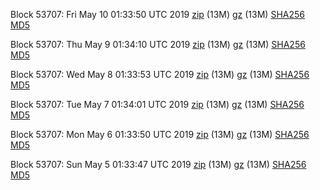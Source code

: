 Block 53707: Fri May 10 01:33:50 UTC 2019 [zip](https://files.01coin.io/testnet/2019-05-10/bootstrap.dat.zip) (13M) [gz](https://files.01coin.io/testnet/2019-05-10/bootstrap.dat.tar.gz) (13M) [SHA256](https://files.01coin.io/testnet/2019-05-10/sha256.txt) [MD5](https://files.01coin.io/testnet/2019-05-10/md5.txt)

Block 53707: Thu May  9 01:34:10 UTC 2019 [zip](https://files.01coin.io/testnet/2019-05-09/bootstrap.dat.zip) (13M) [gz](https://files.01coin.io/testnet/2019-05-09/bootstrap.dat.tar.gz) (13M) [SHA256](https://files.01coin.io/testnet/2019-05-09/sha256.txt) [MD5](https://files.01coin.io/testnet/2019-05-09/md5.txt)

Block 53707: Wed May  8 01:33:53 UTC 2019 [zip](https://files.01coin.io/testnet/2019-05-08/bootstrap.dat.zip) (13M) [gz](https://files.01coin.io/testnet/2019-05-08/bootstrap.dat.tar.gz) (13M) [SHA256](https://files.01coin.io/testnet/2019-05-08/sha256.txt) [MD5](https://files.01coin.io/testnet/2019-05-08/md5.txt)

Block 53707: Tue May  7 01:34:01 UTC 2019 [zip](https://files.01coin.io/testnet/2019-05-07/bootstrap.dat.zip) (13M) [gz](https://files.01coin.io/testnet/2019-05-07/bootstrap.dat.tar.gz) (13M) [SHA256](https://files.01coin.io/testnet/2019-05-07/sha256.txt) [MD5](https://files.01coin.io/testnet/2019-05-07/md5.txt)

Block 53707: Mon May  6 01:33:50 UTC 2019 [zip](https://files.01coin.io/testnet/2019-05-06/bootstrap.dat.zip) (13M) [gz](https://files.01coin.io/testnet/2019-05-06/bootstrap.dat.tar.gz) (13M) [SHA256](https://files.01coin.io/testnet/2019-05-06/sha256.txt) [MD5](https://files.01coin.io/testnet/2019-05-06/md5.txt)

Block 53707: Sun May  5 01:33:47 UTC 2019 [zip](https://files.01coin.io/testnet/2019-05-05/bootstrap.dat.zip) (13M) [gz](https://files.01coin.io/testnet/2019-05-05/bootstrap.dat.tar.gz) (13M) [SHA256](https://files.01coin.io/testnet/2019-05-05/sha256.txt) [MD5](https://files.01coin.io/testnet/2019-05-05/md5.txt)
